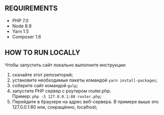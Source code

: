 REQUIREMENTS
------------

* РHP 7.0
* Node 8.9
* Yarn 1.5
* Composer 1.6 


HOW TO RUN LOCALLY
------------

Чтобы запустить сайт локально выполните инструкции:

1. скачайте этот репозиторий;
2. установите необходимые пакеты командой `yarn install-packages`;
3. соберите сайт командой `gulp`;
4. запустите PHP сервер с роутером router.php.  
Пример: `php -S 127.0.0.1:80 router.php`;
5. Перейдите в браузере на адрес веб-сервера. В примере выше это 
127.0.0.1:80 или, сокращённо, localhost;
